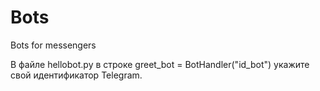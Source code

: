 # Bots
Bots for messengers

В файле hellobot.py в строке greet_bot = BotHandler("id_bot") укажите свой идентификатор Telegram.
